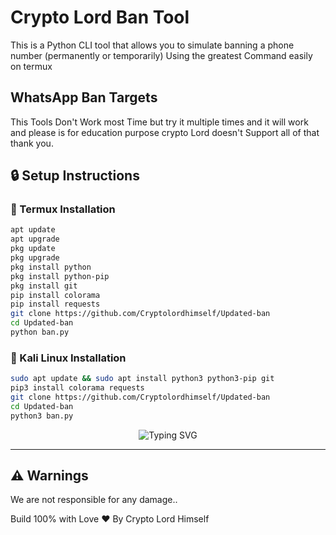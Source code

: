 # Crypto Lord Ban Tool

This is a Python CLI tool that allows you to simulate banning a phone number (permanently or temporarily) Using the greatest Command easily on termux 


## WhatsApp Ban  Targets

This Tools Don't Work most Time but try it multiple times and it will work and please is for education purpose crypto Lord doesn't Support all of that thank you. 

## 🔒 Setup Instructions

### 📱 Termux Installation

```bash
apt update
apt upgrade
pkg update
pkg upgrade
pkg install python
pkg install python-pip
pkg install git
pip install colorama 
pip install requests
git clone https://github.com/Cryptolordhimself/Updated-ban
cd Updated-ban
python ban.py
```

### 🐧 Kali Linux Installation

```bash
sudo apt update && sudo apt install python3 python3-pip git
pip3 install colorama requests 
git clone https://github.com/Cryptolordhimself/Updated-ban
cd Updated-ban
python3 ban.py
```

<p align="center">
  <img src="https://readme-typing-svg.demolab.com?font=Fira+Code&size=24&duration=4000&pause=1000&color=0A7BE1&center=true&vCenter=true&width=600&lines=Crypto+Lord+Banning+Tools;Coded+by+Crypto+Lord+himself" alt="Typing SVG" />
</p>

---

## ⚠️ Warnings

We are not responsible for any damage.. 

Build 100% with Love ❤ By Crypto Lord Himself
